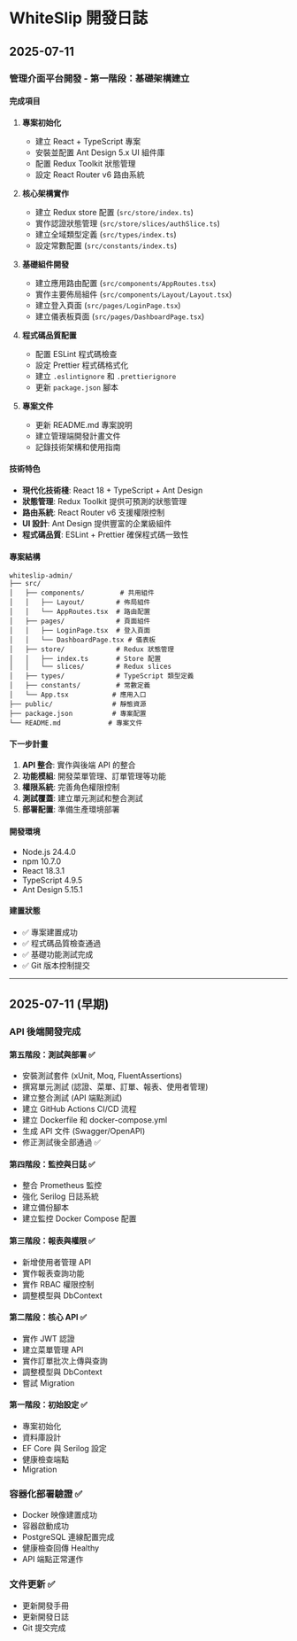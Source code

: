 # WhiteSlip 開發日誌

## 2025-07-11

### 管理介面平台開發 - 第一階段：基礎架構建立

#### 完成項目
1. **專案初始化**
   - 建立 React + TypeScript 專案
   - 安裝並配置 Ant Design 5.x UI 組件庫
   - 配置 Redux Toolkit 狀態管理
   - 設定 React Router v6 路由系統

2. **核心架構實作**
   - 建立 Redux store 配置 (`src/store/index.ts`)
   - 實作認證狀態管理 (`src/store/slices/authSlice.ts`)
   - 建立全域類型定義 (`src/types/index.ts`)
   - 設定常數配置 (`src/constants/index.ts`)

3. **基礎組件開發**
   - 建立應用路由配置 (`src/components/AppRoutes.tsx`)
   - 實作主要佈局組件 (`src/components/Layout/Layout.tsx`)
   - 建立登入頁面 (`src/pages/LoginPage.tsx`)
   - 建立儀表板頁面 (`src/pages/DashboardPage.tsx`)

4. **程式碼品質配置**
   - 配置 ESLint 程式碼檢查
   - 設定 Prettier 程式碼格式化
   - 建立 `.eslintignore` 和 `.prettierignore`
   - 更新 `package.json` 腳本

5. **專案文件**
   - 更新 README.md 專案說明
   - 建立管理端開發計畫文件
   - 記錄技術架構和使用指南

#### 技術特色
- **現代化技術棧**: React 18 + TypeScript + Ant Design
- **狀態管理**: Redux Toolkit 提供可預測的狀態管理
- **路由系統**: React Router v6 支援權限控制
- **UI 設計**: Ant Design 提供豐富的企業級組件
- **程式碼品質**: ESLint + Prettier 確保程式碼一致性

#### 專案結構
```
whiteslip-admin/
├── src/
│   ├── components/         # 共用組件
│   │   ├── Layout/        # 佈局組件
│   │   └── AppRoutes.tsx  # 路由配置
│   ├── pages/             # 頁面組件
│   │   ├── LoginPage.tsx  # 登入頁面
│   │   └── DashboardPage.tsx # 儀表板
│   ├── store/             # Redux 狀態管理
│   │   ├── index.ts       # Store 配置
│   │   └── slices/        # Redux slices
│   ├── types/             # TypeScript 類型定義
│   ├── constants/         # 常數定義
│   └── App.tsx           # 應用入口
├── public/               # 靜態資源
├── package.json          # 專案配置
└── README.md            # 專案文件
```

#### 下一步計畫
1. **API 整合**: 實作與後端 API 的整合
2. **功能模組**: 開發菜單管理、訂單管理等功能
3. **權限系統**: 完善角色權限控制
4. **測試覆蓋**: 建立單元測試和整合測試
5. **部署配置**: 準備生產環境部署

#### 開發環境
- Node.js 24.4.0
- npm 10.7.0
- React 18.3.1
- TypeScript 4.9.5
- Ant Design 5.15.1

#### 建置狀態
- ✅ 專案建置成功
- ✅ 程式碼品質檢查通過
- ✅ 基礎功能測試完成
- ✅ Git 版本控制提交

---

## 2025-07-11 (早期)

### API 後端開發完成

#### 第五階段：測試與部署 ✅
- 安裝測試套件 (xUnit, Moq, FluentAssertions)
- 撰寫單元測試 (認證、菜單、訂單、報表、使用者管理)
- 建立整合測試 (API 端點測試)
- 建立 GitHub Actions CI/CD 流程
- 建立 Dockerfile 和 docker-compose.yml
- 生成 API 文件 (Swagger/OpenAPI)
- 修正測試後全部通過 ✅

#### 第四階段：監控與日誌 ✅
- 整合 Prometheus 監控
- 強化 Serilog 日誌系統
- 建立備份腳本
- 建立監控 Docker Compose 配置

#### 第三階段：報表與權限 ✅
- 新增使用者管理 API
- 實作報表查詢功能
- 實作 RBAC 權限控制
- 調整模型與 DbContext

#### 第二階段：核心 API ✅
- 實作 JWT 認證
- 建立菜單管理 API
- 實作訂單批次上傳與查詢
- 調整模型與 DbContext
- 嘗試 Migration

#### 第一階段：初始設定 ✅
- 專案初始化
- 資料庫設計
- EF Core 與 Serilog 設定
- 健康檢查端點
- Migration

### 容器化部署驗證 ✅
- Docker 映像建置成功
- 容器啟動成功
- PostgreSQL 連線配置完成
- 健康檢查回傳 Healthy
- API 端點正常運作

### 文件更新 ✅
- 更新開發手冊
- 更新開發日誌
- Git 提交完成 